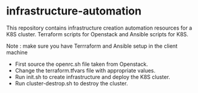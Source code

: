 # infrastructure-automation
This repository contains infrastructure creation automation resources for a K8S cluster. Terraform scripts for Openstack and Ansible scripts for K8S.

Note : make sure you have Terrraform and Ansible setup in the client machine

* First source the openrc.sh file taken from Openstack.
* Change the terraform.tfvars file with appropriate values.
* Run init.sh to create infrastructure and deploy the K8S cluster.
* Run cluster-destrop.sh to destroy the cluster.
